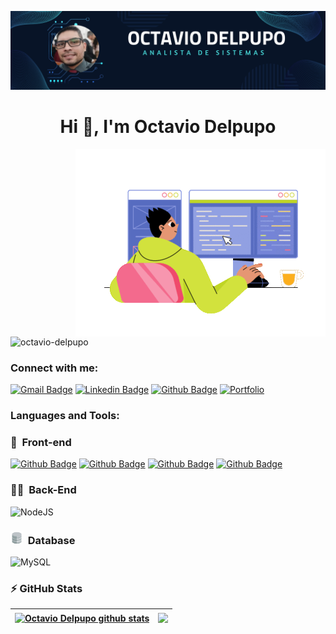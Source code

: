 ![logo](https://github.com/OctavioDelpupo/OctavioDelpupo/blob/main/img/Banner%20Octavio.png)

<h1 align="center">Hi 👋, I'm Octavio Delpupo</h1>

<img align="right" alt="coding" width="400" src="https://github.com/OctavioDelpupo/octaviodelpupo/blob/main/img/programmer-writing-code-and-pc.gif">

<p align="left"> <img src="https://komarev.com/ghpvc/?username=OctavioDelpupo-pmishra&label=Profile%20views&color=0e75b6&style=flat" alt="octavio-delpupo" /> </p>

<h3 align="left">Connect with me:</h3>

<div align="left">

[![Gmail Badge](https://img.shields.io/badge/-octavio.delpupo-c14438?style=for-the-badge&logo=Gmail&logoColor=white&link=mailto:octavio.delpupo@gmail.com)](mailto:octavio.delpupo@gmail.com)
[![Linkedin Badge](https://img.shields.io/badge/-LinkedIn-blue?style=for-the-badge&logo=Linkedin&logoColor=white&link=https://www.linkedin.com/in/WashingtonSBS/)](https://www.linkedin.com/in/octavio-delpupo/)
[![Github Badge](https://img.shields.io/badge/-Github-000?style=for-the-badge&logo=Github&logoColor=white&link=https://github.com/WashingtonSBS)](https://github.com/OctavioDelpupo)
[![Portfolio](https://img.shields.io/badge/Portfolio-%23000000.svg?style=for-the-badge&logo=firefox&logoColor=#FF7139)](https://octaviodelpupo.github.io/)
</div>

<h3 align="left">Languages and Tools:</h3>

<div align="left">

### 🎨 &nbsp;Front-end

[![Github Badge](https://img.shields.io/badge/HTML5-E34F26?style=for-the-badge&logo=html5&logoColor=white)](https://www.w3schools.com/html/default.asp)
[![Github Badge](https://img.shields.io/badge/CSS3-1572B6?style=for-the-badge&logo=css3&logoColor=white)](https://www.w3schools.com/css/default.asp)
[![Github Badge](https://img.shields.io/badge/Bootstrap-563D7C?style=for-the-badge&logo=bootstrap&logoColor=white)](https://getbootstrap.com/)
[![Github Badge](https://img.shields.io/badge/JavaScript-F7DF1E?style=for-the-badge&logo=javascript&logoColor=black)](https://www.w3schools.com/css/default.asp)

### 👩‍💻 &nbsp;Back-End

![NodeJS](https://img.shields.io/badge/node.js-6DA55F?style=for-the-badge&logo=node.js&logoColor=white)

### <img width=20 src="https://github.com/OctavioDelpupo/OctavioDelpupo/blob/main/img/Database.png" alt="Database"> &nbsp;Database

![MySQL](https://img.shields.io/badge/mysql-%2300f.svg?style=for-the-badge&logo=mysql&logoColor=white)

</div>

<h3>⚡ GitHub Stats </h3>

| <a href="https://github.com/OctavioDelpupo/github-readme-stats"><img align="center" src="https://github-readme-stats.vercel.app/api?username=OctavioDelpupo&show_icons=true&include_all_commits=true&theme=radical&hide_border=true" alt="Octavio Delpupo github stats" /></a> | <a href="https://github.com/OctavioDelpupo/github-readme-stats"><img align="center" src="https://github-readme-stats.vercel.app/api/top-langs/?username=OctavioDelpupo&layout=compact&theme=radical&hide_border=true" /></a> |
| ------------- | ------------- |